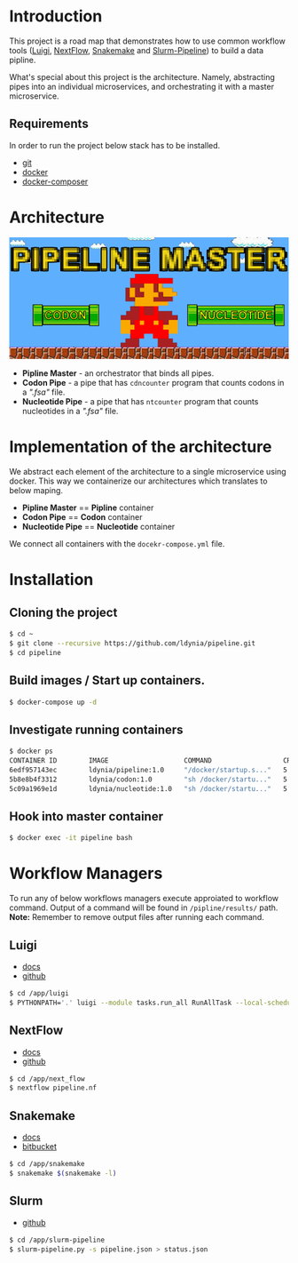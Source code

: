 # Introduction
This project is a road map that demonstrates how to use common workflow tools ([Luigi](https://luigi.readthedocs.io/en/latest/index.html), [NextFlow](https://www.nextflow.io/docs/latest/index.html), [Snakemake](https://snakemake.readthedocs.io/en/stable/) and [Slurm-Pipeline](https://github.com/acorg/slurm-pipeline)) to build a data pipline.

What's special about this project is the architecture. Namely, abstracting pipes into an individual microservices, and orchestrating it with a master microservice.

## Requirements
In order to run the project below stack has to be installed.
* [git](https://git-scm.com/downloads)
* [docker](https://docs.docker.com/engine/installation/)
* [docker-composer](https://docs.docker.com/compose/install/)

# Architecture
![architecture](docs/img/architecture.png)

- **Pipline Master** - an orchestrator that binds all pipes.
- **Codon Pipe** - a pipe that has `cdncounter` program that counts codons in a *".fsa"* file.
- **Nucleotide Pipe** - a pipe that has `ntcounter` program that counts nucleotides in a *".fsa"* file.

# Implementation of the architecture
We abstract each element of the architecture to a single microservice using docker. This way we containerize our architectures which translates to below maping.

- **Pipline Master** == **Pipline** container
- **Codon Pipe** == **Codon** container
- **Nucleotide Pipe** == **Nucleotide** container

We connect all containers with the `docekr-compose.yml` file.

# Installation

## Cloning the project
```bash
$ cd ~
$ git clone --recursive https://github.com/ldynia/pipeline.git
$ cd pipeline
```

## Build images / Start up containers.
```Bash
$ docker-compose up -d
```

## Investigate running containers
```Bash
$ docker ps
CONTAINER ID        IMAGE                   COMMAND                  CREATED             STATUS              PORTS                                                                                  NAMES
6edf957143ec        ldynia/pipeline:1.0     "/docker/startup.s..."   5 seconds ago       Up 3 seconds        22/tcp                                                                                 pipeline
5b8e8b4f3312        ldynia/codon:1.0        "sh /docker/startu..."   5 seconds ago       Up 4 seconds                                                                                               codon
5c09a1969e1d        ldynia/nucleotide:1.0   "sh /docker/startu..."   5 seconds ago       Up 4 seconds                                                                                               nucleotide
```

## Hook into master container
```Bash
$ docker exec -it pipeline bash
```

# Workflow Managers
To run any of below workflows managers execute approiated to workflow command. Output of a command will be found in `/pipline/results/` path. **Note:** Remember to remove output files after running each command.

## Luigi

* [docs](https://luigi.readthedocs.io/en/latest/index.html)
* [github](https://github.com/spotify/luigi)

```bash
$ cd /app/luigi
$ PYTHONPATH='.' luigi --module tasks.run_all RunAllTask --local-scheduler
```

## NextFlow

* [docs](https://www.nextflow.io/docs/latest/index.html)
* [github](https://github.com/nextflow-io/nextflow)

```bash
$ cd /app/next_flow
$ nextflow pipeline.nf
```

## Snakemake

* [docs](https://snakemake.readthedocs.io/en/stable/)
* [bitbucket](https://bitbucket.org/snakemake/snakemake/src)

```bash
$ cd /app/snakemake
$ snakemake $(snakemake -l)
```

## Slurm

* [github](https://github.com/acorg/slurm-pipeline)

```bash
$ cd /app/slurm-pipeline
$ slurm-pipeline.py -s pipeline.json > status.json
```
